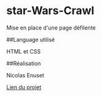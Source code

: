 # star-Wars-Crawl

Mise en place d'une page défilente

##Language utilisé

HTML et CSS

##Réalisation

Nicolas Enuset

[Lien du projet](https://nicolas-enuset.github.io/starwars/)
